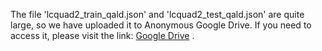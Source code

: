 The file 'lcquad2_train_qald.json' and 'lcquad2_test_qald.json' are quite large, so we have uploaded it to Anonymous Google Drive.
If you need to access it, please visit the link: [Google Drive](https://drive.google.com/drive/folders/1lJixOWWO3ed0kDuIO6g7e4MR33jIVChj) .
